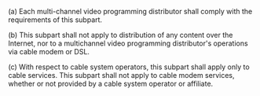 (a) Each multi-channel video programming distributor shall comply with the requirements of this subpart.

(b) This subpart shall not apply to distribution of any content over the Internet, nor to a multichannel video programming distributor's operations via cable modem or DSL.

(c) With respect to cable system operators, this subpart shall apply only to cable services. This subpart shall not apply to cable modem services, whether or not provided by a cable system operator or affiliate.

